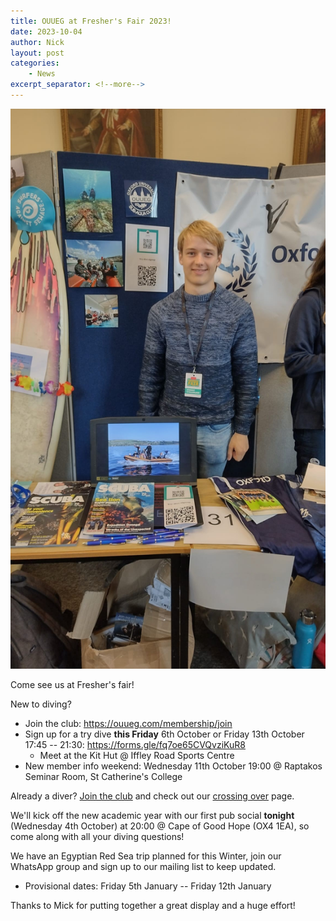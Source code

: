 ```yaml
---
title: OUUEG at Fresher's Fair 2023!
date: 2023-10-04
author: Nick
layout: post
categories:
    - News
excerpt_separator: <!--more-->
---
```


![](/assets/images/IMG-20231004-WA0000~2.jpg)

Come see us at Fresher's fair!

New to diving?
* Join the club: <https://ouueg.com/membership/join>
* Sign up for a try dive **this Friday** 6th October or Friday 13th October 17:45 -- 21:30: <https://forms.gle/fq7oe65CVQvziKuR8>
    * Meet at the Kit Hut @ Iffley Road Sports Centre
* New member info weekend: Wednesday 11th October 19:00 @ Raptakos Seminar Room, St Catherine's College

<!--more-->

Already a diver? [Join the club](/membership/join) and check out our [crossing over](/membership/crossing-over) page.

We'll kick off the new academic year with our first pub social **tonight** (Wednesday 4th October) at 20:00 @ Cape of Good Hope (OX4 1EA), so come along with all your diving questions!

We have an Egyptian Red Sea trip planned for this Winter, join our WhatsApp group and sign up to our mailing list to keep updated.
* Provisional dates: Friday 5th January -- Friday 12th January

Thanks to Mick for putting together a great display and a huge effort!

